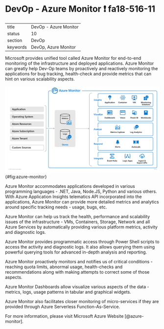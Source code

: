 # DevOp - Azure Monitor :exclamation: fa18-516-11


|          |                                       |
| -------- | ------------------------------------- |
| title    | DevOp - Azure Monitor                 | 
| status   | 10                                    |
| section  | DevOp                                 |
| keywords | DevOp, Azure Monitor				   |

Microsoft provides unified tool called Azure Monitor for end-to-end
monitoring of the infrastructure and deployed applications. Azure
Monitor can greatly help Dev-Op teams by proactively and reactively
monitoring the applications for bug tracking, health-check and provide
metrics that can hint on various scalability aspects.

![Azure Monitor [@azure-monitor]](images/devop-azure-monitor.png){#fig:azure-monitor}


Azure Monitor accommodates applications developed in various
programming languages - .NET, Java, Node.JS, Python and various
others. With Azure Application Insights telematics API incorporated
into the applications, Azure Monitor can provide more detailed metrics
and analytics around specific tracking needs - usage, bugs, etc.

Azure Monitor can help us track the health, performance and
scalability issues of the infrastructure - VMs, Containers, Storage,
Network and all Azure Services by automatically providing various
platform metrics, activity and diagnostic logs.

Azure Monitor provides programmatic access through Power Shell scripts
to access the activity and diagnostic logs. It also allows querying
them using powerful querying tools for advanced in-depth analysis and
reporting.

Azure Monitor proactively monitors and notifies us of critical
conditions - reaching quota limits, abnormal usage, health-checks and
recommendations along with making attempts to correct some of those
aspects.

Azure Monitor Dashboards allow visualize various aspects of the data -
metrics, logs, usage patterns in tabular and graphical widgets.

Azure Monitor also facilitates closer monitoring of micro-services if
they are provided through Azure Serverless Function-As-Service.

For more information, please visit Microsoft Azure Website
[@azure-monitor].
